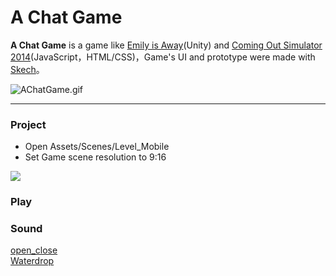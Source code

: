 # A Chat Game

  
**A Chat Game** is a game like [Emily is Away](http://emilyisaway.com/)(Unity) and [Coming Out Simulator 2014](http://ncase.me/cos/)(JavaScript，HTML/CSS)，Game's UI and prototype were made with [Skech](https://www.sketchapp.com/)。    

![AChatGame.gif](https://github.com/wuqxuan/AChatGame/raw/master/AChatGame.gif)   
 
***  


### Project 
- Open Assets/Scenes/Level_Mobile  
- Set Game scene resolution to 9:16   
 
![](https://github.com/wuqxuan/AChatGame/raw/master/Setting.png)    

### Play 
<!--[Android]()-->  
<!--Mac [Download]()-->

### Sound 
[open_close](http://freesound.org/people/Taira%20Komori/sounds/211927/)  
[Waterdrop](http://www.freesound.org/people/Porphyr/sounds/191678/)


